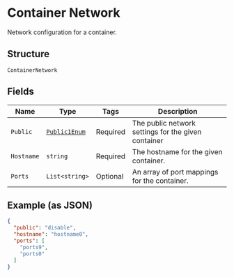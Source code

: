 
# Container Network

Network configuration for a container.

## Structure

`ContainerNetwork`

## Fields

| Name | Type | Tags | Description |
|  --- | --- | --- | --- |
| `Public` | [`Public1Enum`](../../doc/models/public-1-enum.md) | Required | The public network settings for the given container |
| `Hostname` | `string` | Required | The hostname for the given container. |
| `Ports` | `List<string>` | Optional | An array of port mappings for the container. |

## Example (as JSON)

```json
{
  "public": "disable",
  "hostname": "hostname0",
  "ports": [
    "ports9",
    "ports0"
  ]
}
```

